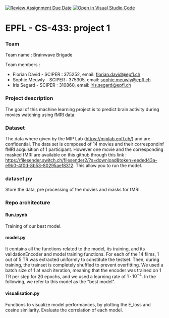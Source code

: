 [![Review Assignment Due Date](https://classroom.github.com/assets/deadline-readme-button-24ddc0f5d75046c5622901739e7c5dd533143b0c8e959d652212380cedb1ea36.svg)](https://classroom.github.com/a/fEFF99tU)
[![Open in Visual Studio Code](https://classroom.github.com/assets/open-in-vscode-718a45dd9cf7e7f842a935f5ebbe5719a5e09af4491e668f4dbf3b35d5cca122.svg)](https://classroom.github.com/online_ide?assignment_repo_id=13271031&assignment_repo_type=AssignmentRepo)

# EPFL - CS-433: project 1
### Team 
Team name : Brainwave Brigade

Team members : 
- Florian David  -  SCIPER : 375252, email: florian.david@epfl.ch
- Sophie Meuwly  -  SCIPER : 375305, email: sophie.meuwly@epfl.ch
- Iris Segard  -  SCIPER : 310860, email: iris.segard@epfl.ch

### Project description
The goal of this machine learning project is to predict brain activity during movies watching using fMRI data.
### Dataset
The data where given by the MIP Lab (https://miplab.epfl.ch/) and are confidential. The data set is composed of 14 movies and their correspondinf fMRI acquisition of 1 participant. However one movie and the corresponding masked fMRI are available on this github through this link : https://filesender.switch.ch/filesender2/?s=download&token=eeded43a-e9b0-4f0d-8b53-80295aef8312. This allow you to run the model.

### dataset.py
Store the data, pre processing of the movies and masks for fMRI.
### Repo architecture

#### Run.ipynb 
Training of our best model.

#### model.py
It contains all the functions related to the model, its training, and its validationEncoder and model training functions. 
For each of the 14 films, 1 out of 5 TR was extracted uniformly to constitute the testset. Then, during training, the trainset is completely shuffled to prevent overfitting. We used a batch size of 1 at each iteration, meaning that the encoder was trained on 1 TR per step for 20 epochs, and we used a learning rate of $1 \cdot 10^{-4}$. In the following, we refer to this model as the "best model".



#### visualisation.py
Functions to visualize model performances, by plotting the E_loss and cosine similarity. Evaluate the correlation of each model. 


